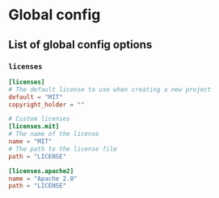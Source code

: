 # Global config

## List of global config options

### `licenses`

```toml
[licenses]
# The default license to use when creating a new project
default = "MIT"
copyright_holder = ""

# Custom licenses
[licenses.mit]
# The name of the license
name = "MIT"
# The path to the license file
path = "LICENSE"

[licenses.apache2]
name = "Apache 2.0"
path = "LICENSE"
```
